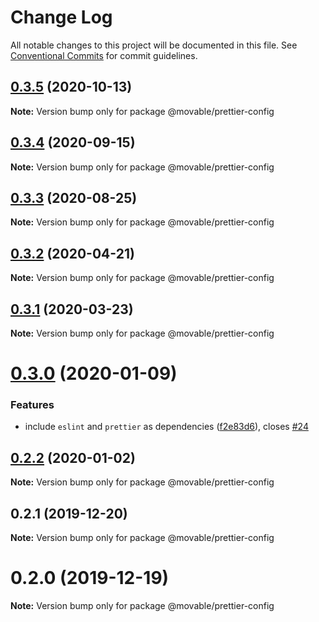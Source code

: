# Change Log

All notable changes to this project will be documented in this file.
See [Conventional Commits](https://conventionalcommits.org) for commit guidelines.

## [0.3.5](https://github.com/movableink/lint-config/compare/@movable/prettier-config@0.3.4...@movable/prettier-config@0.3.5) (2020-10-13)

**Note:** Version bump only for package @movable/prettier-config

## [0.3.4](https://github.com/movableink/lint-config/compare/@movable/prettier-config@0.3.3...@movable/prettier-config@0.3.4) (2020-09-15)

**Note:** Version bump only for package @movable/prettier-config

## [0.3.3](https://github.com/movableink/lint-config/compare/@movable/prettier-config@0.3.2...@movable/prettier-config@0.3.3) (2020-08-25)

**Note:** Version bump only for package @movable/prettier-config

## [0.3.2](https://github.com/movableink/lint-config/compare/@movable/prettier-config@0.3.1...@movable/prettier-config@0.3.2) (2020-04-21)

**Note:** Version bump only for package @movable/prettier-config

## [0.3.1](https://github.com/movableink/lint-config/compare/@movable/prettier-config@0.3.0...@movable/prettier-config@0.3.1) (2020-03-23)

**Note:** Version bump only for package @movable/prettier-config

# [0.3.0](https://github.com/movableink/lint-config/compare/@movable/prettier-config@0.2.2...@movable/prettier-config@0.3.0) (2020-01-09)

### Features

- include `eslint` and `prettier` as dependencies ([f2e83d6](https://github.com/movableink/lint-config/commit/f2e83d6c2055b8413ce4716bc6e2ecebf985dd29)), closes [#24](https://github.com/movableink/lint-config/issues/24)

## [0.2.2](https://github.com/movableink/lint-config/compare/@movable/prettier-config@0.2.1...@movable/prettier-config@0.2.2) (2020-01-02)

**Note:** Version bump only for package @movable/prettier-config

## 0.2.1 (2019-12-20)

**Note:** Version bump only for package @movable/prettier-config

# 0.2.0 (2019-12-19)

**Note:** Version bump only for package @movable/prettier-config
